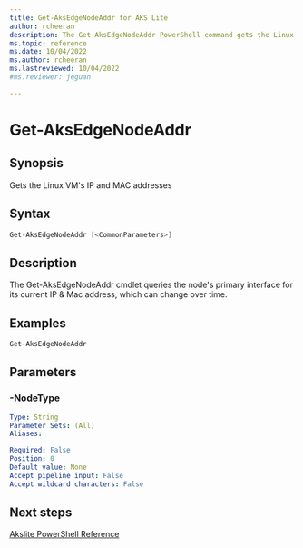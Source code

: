 ```yaml
---
title: Get-AksEdgeNodeAddr for AKS Lite
author: rcheeran
description: The Get-AksEdgeNodeAddr PowerShell command gets the Linux VM's IP and MAC addresses
ms.topic: reference
ms.date: 10/04/2022
ms.author: rcheeran 
ms.lastreviewed: 10/04/2022
#ms.reviewer: jeguan

---
```


# Get-AksEdgeNodeAddr

## Synopsis
Gets the Linux VM's IP and MAC addresses

## Syntax

```powershell
Get-AksEdgeNodeAddr [<CommonParameters>]
```

## Description
The Get-AksEdgeNodeAddr cmdlet queries the node's primary interface for its current IP & Mac address, which can change over time.

## Examples
```powershell
Get-AksEdgeNodeAddr
```

## Parameters

### -NodeType

```yaml
Type: String
Parameter Sets: (All)
Aliases:

Required: False
Position: 0
Default value: None
Accept pipeline input: False
Accept wildcard characters: False
```

## Next steps

[Akslite PowerShell Reference](./index.md)
